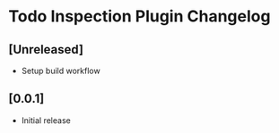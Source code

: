 <!-- Keep a Changelog guide -> https://keepachangelog.com -->

# Todo Inspection Plugin Changelog

## [Unreleased]
- Setup build workflow

## [0.0.1]
- Initial release
